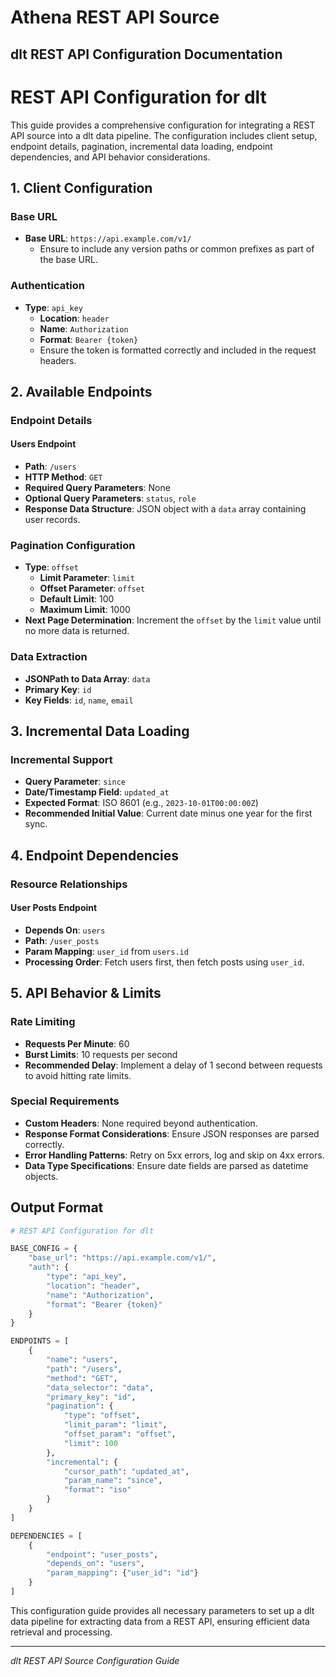 # Athena REST API Source

## dlt REST API Configuration Documentation

# REST API Configuration for dlt

This guide provides a comprehensive configuration for integrating a REST API source into a dlt data pipeline. The configuration includes client setup, endpoint details, pagination, incremental data loading, endpoint dependencies, and API behavior considerations.

## 1. Client Configuration

### Base URL
- **Base URL**: `https://api.example.com/v1/`
  - Ensure to include any version paths or common prefixes as part of the base URL.

### Authentication
- **Type**: `api_key`
  - **Location**: `header`
  - **Name**: `Authorization`
  - **Format**: `Bearer {token}`
  - Ensure the token is formatted correctly and included in the request headers.

## 2. Available Endpoints

### Endpoint Details

#### Users Endpoint
- **Path**: `/users`
- **HTTP Method**: `GET`
- **Required Query Parameters**: None
- **Optional Query Parameters**: `status`, `role`
- **Response Data Structure**: JSON object with a `data` array containing user records.

### Pagination Configuration
- **Type**: `offset`
  - **Limit Parameter**: `limit`
  - **Offset Parameter**: `offset`
  - **Default Limit**: 100
  - **Maximum Limit**: 1000
- **Next Page Determination**: Increment the `offset` by the `limit` value until no more data is returned.

### Data Extraction
- **JSONPath to Data Array**: `data`
- **Primary Key**: `id`
- **Key Fields**: `id`, `name`, `email`

## 3. Incremental Data Loading

### Incremental Support
- **Query Parameter**: `since`
- **Date/Timestamp Field**: `updated_at`
- **Expected Format**: ISO 8601 (e.g., `2023-10-01T00:00:00Z`)
- **Recommended Initial Value**: Current date minus one year for the first sync.

## 4. Endpoint Dependencies

### Resource Relationships

#### User Posts Endpoint
- **Depends On**: `users`
- **Path**: `/user_posts`
- **Param Mapping**: `user_id` from `users.id`
- **Processing Order**: Fetch users first, then fetch posts using `user_id`.

## 5. API Behavior & Limits

### Rate Limiting
- **Requests Per Minute**: 60
- **Burst Limits**: 10 requests per second
- **Recommended Delay**: Implement a delay of 1 second between requests to avoid hitting rate limits.

### Special Requirements
- **Custom Headers**: None required beyond authentication.
- **Response Format Considerations**: Ensure JSON responses are parsed correctly.
- **Error Handling Patterns**: Retry on 5xx errors, log and skip on 4xx errors.
- **Data Type Specifications**: Ensure date fields are parsed as datetime objects.

## Output Format

```python
# REST API Configuration for dlt

BASE_CONFIG = {
    "base_url": "https://api.example.com/v1/",
    "auth": {
        "type": "api_key",
        "location": "header",
        "name": "Authorization",
        "format": "Bearer {token}"
    }
}

ENDPOINTS = [
    {
        "name": "users",
        "path": "/users",
        "method": "GET",
        "data_selector": "data",
        "primary_key": "id",
        "pagination": {
            "type": "offset",
            "limit_param": "limit",
            "offset_param": "offset",
            "limit": 100
        },
        "incremental": {
            "cursor_path": "updated_at",
            "param_name": "since",
            "format": "iso"
        }
    }
]

DEPENDENCIES = [
    {
        "endpoint": "user_posts", 
        "depends_on": "users",
        "param_mapping": {"user_id": "id"}
    }
]
```

This configuration guide provides all necessary parameters to set up a dlt data pipeline for extracting data from a REST API, ensuring efficient data retrieval and processing.

---
*dlt REST API Source Configuration Guide*